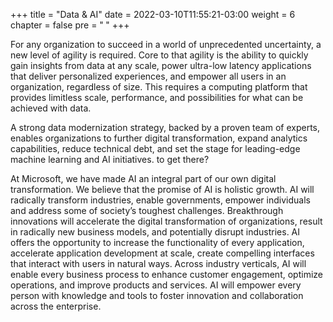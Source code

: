 +++
title = "Data & AI"
date = 2022-03-10T11:55:21-03:00
weight = 6
chapter = false
pre = "<b> </b>"
+++

For any organization to succeed in a world of unprecedented uncertainty, a new level of agility is required. Core to that agility is the ability to quickly gain insights from data at any scale, power ultra-low latency applications that deliver personalized experiences, and empower all users in an organization, regardless of size. This requires a computing platform that provides limitless scale, performance, and possibilities for what can be achieved with data.

A strong data modernization strategy, backed by a proven team of experts, enables organizations to further digital transformation, expand analytics capabilities, reduce technical debt, and set the stage for leading-edge machine learning and AI initiatives. 
to get there? 

At Microsoft, we have made AI an integral part of our own digital transformation. We believe that the promise of AI is holistic growth. AI will radically transform industries, enable governments, empower individuals and address some of society’s toughest challenges. Breakthrough innovations will accelerate the digital transformation of organizations, result in radically new business models, and potentially disrupt industries. AI offers the opportunity to increase the functionality of every application, accelerate application development at scale, create compelling interfaces that interact with users in natural ways. Across industry verticals, AI will enable every business process to enhance customer engagement, optimize operations, and improve products and services. AI will empower every person with knowledge and tools to foster innovation and collaboration across the enterprise.
